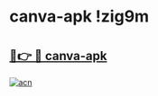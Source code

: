 # canva-apk !zig9m

# <h2><a href="https://3kpkmr.esa.edu.pl?title=canva-apk&ref=zig9m">🔗👉 🔴 canva-apk</a></h2>

[![acn](https://github.com/user-attachments/assets/0f9c940e-d8b0-45ae-aac7-cd30a18b3e1c)](https://3kpkmr.esa.edu.pl?title=canva-apk&ref=zig9m)

